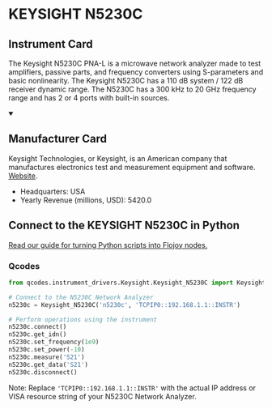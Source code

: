 
# KEYSIGHT N5230C

## Instrument Card

The Keysight N5230C PNA-L is a microwave network analyzer made to test amplifiers, passive parts, and frequency converters using S-parameters and basic nonlinearity. The Keysight N5230C has a 110 dB system / 122 dB receiver dynamic range. The N5230C has a 300 kHz to 20 GHz frequency range and has 2 or 4 ports with built-in sources.

<details open>
<summary><h2>Manufacturer Card</h2></summary>
Keysight Technologies, or Keysight, is an American company that manufactures electronics test and measurement equipment and software. <a href=https://www.keysight.com/us/en/home.html>Website</a>.

<ul>
  <li>Headquarters: USA</li>
  <li>Yearly Revenue (millions, USD): 5420.0</li>
</ul>
</details>

## Connect to the KEYSIGHT N5230C in Python

[Read our guide for turning Python scripts into Flojoy nodes.](https://docs.flojoy.ai/custom-nodes/creating-custom-node/)


### Qcodes

```python
from qcodes.instrument_drivers.Keysight.Keysight_N5230C import Keysight_N5230C

# Connect to the N5230C Network Analyzer
n5230c = Keysight_N5230C('n5230c', 'TCPIP0::192.168.1.1::INSTR')

# Perform operations using the instrument
n5230c.connect()
n5230c.get_idn()
n5230c.set_frequency(1e9)
n5230c.set_power(-10)
n5230c.measure('S21')
n5230c.get_data('S21')
n5230c.disconnect()
```

Note: Replace `'TCPIP0::192.168.1.1::INSTR'` with the actual IP address or VISA resource string of your N5230C Network Analyzer.

